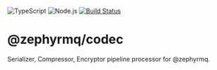 ![TypeScript](https://shields.io/badge/TypeScript-3178C6?logo=TypeScript&logoColor=FFF&style=flat-square)
![Node.js](https://shields.io/badge/Node.js-417e38?logo=nodedotjs&logoColor=FFF&style=flat-square)
[![Build Status](https://github.com/blcknrd/zephyrmq/workflows/Code%20quality%20checks/badge.svg)](https://github.com/blcknrd/zephyrmq/actions)

# @zephyrmq/codec

Serializer, Compressor, Encryptor pipeline processor for @zephyrmq.

<!--
SchemaRegistry

BinarySchemaRegistry
BinaryCodec.encode.encodeWithSchema

Broker[TopicRegistry, SchemaDefinitionRegistry(json schema), SchemaValidatorRegistry]
Encoder[SchemaSerializerRegistry, Codec]
SchemaDefRegistry=> [SchemaValidatorRegistry, SchemaRegistry]

/**
 * BinaryCodec
 *
 * Features
 * Speed - Faster encode/decode than JSON or Protobuf - No parsing overhead; uses direct buffer writes
 * Size - Smaller payloads than JSON - Efficiently encodes only values + bit-packed flags for optional fields
 * Schema-driven - Type-safe, structured data - Enforces field types and layout at runtime, can be compiled from JSON schema
 * Compression - Easily extendable - Uses snappy for high speed, optional use
 * Memory Efficiency - Low GC pressure - Uses preallocated buffers
 * Encryption Ready - Integrates cleanly with AES-GCM or similar - Optional use
 * CRC Integrity - Detect corruption - Add checksums for safety
 * Worker-Friendly - Optimized for NodeJS multi-threaded use - Transferrable Buffers(UInt8Array conversion), cached schemas in Workers
 *
 * Comparison
 * Vs json: -50% ram, 3x encode, 5x decode
 * Vs protobuf: up to 2x encode (if used with AJV for JSON schema validation), -10% size, -40% ram; no cross-lang, no schema-evolution, no versioning
 */

// For frequent small-object R/W, MessagePack in the main thread is faster and simpler.
// Workers introduce IPC delays that outweigh benefits for (<10KB). Same with compression.



// const codec = new BinaryCodec();

// type IUser = {
//   id: number;
//   name: string;
//   email?: string;
//   age: number;
// };
// const userJsonSchema = {
//   type: "object",
//   properties: {
//     id: { type: "integer" },
//     name: { type: "string" },
//     email: { type: "string" },
//     age: { type: "integer" },
//   },
//   required: ["id", "name", "age"],
// };
// const userSchema = compileSchemaFromJson<IUser>(userJsonSchema);
// const userBinSchema = createBinarySchema(userSchema);
// const userBinSchema1 = createBinarySchema<IUser>({
//   id: { type: "uint32" },
//   name: { type: "string" },
//   email: { type: "string", optional: true },
//   age: { type: "uint8" },
// });

// (async () => {
//   const user = {
//     id: 1,
//     name: "Alice",
//     email: "alice@example.com",
//     age: 30,
//   };
//   const buffer = await codec.encode(user, userBinSchema);
//   const decodedUser = await codec.decode(buffer, userBinSchema);
// })(); -->
